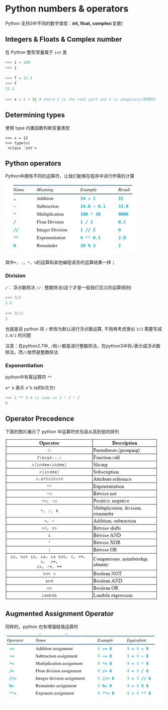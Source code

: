 # Python numbers & operators


Python 支持3中不同的数字类型：**int, float, complex**(复数)


## Integers & Floats & Complex number

在 Python 整型常量属于 `int` 类

```python
>>> i = 100
>>> i

>>> f = 12.3
>>> f
12.3

>>> x = 2 + 3j # where 2 is the real part and 3 is imaginary(假想的)
```

## Determining types

使用 type 内置函数判断变量类型

```
>>> x = 12
>>> type(x)
 <class 'int'>
```

## Python operators

Python中拥有不同的运算符，让我们能够在程序中进行所需的计算

![](img/2016-04-21-python-numbers-operators.jpg)

其中`+`，`-`，`*`，`%`的运算和其他编程语言的运算结果一样；

### Division

`/`： 浮点数除法
`//` : 整数除法(这个才是一般我们见过的运算规则)

```python
>>> 3/2 
1.5

>>> 3//2 
1
```
也就是说 python 将 `/` 修改为默认进行浮点数运算, 不用再考虑类似 `3/2` 需要写成 `3.0/2` 的问题

注意：在python2.7中, `/`和`//`都是进行整数除法，在python3中将`/`表示成浮点数除法，而`//`依然是整数除法

### Exponentiation

python中有幂运算符 `**` 

`a* b` 表示 `a^b` (a的b次方)

```python
>>> 2 ** 3 # is same as 2 * 2 * 2
8
```


## Operator Precedence

下面的图片展示了 python 中运算符优先级从高到低的排列

![](img/2016-04-21-python-numbers-operator-precedence1.jpg)


## Augmented Assignment Operator

同样的，python 也有增强赋值运算符

![](img/2016-04-21-python-numbers-augmented-assignment-operators.jpg)